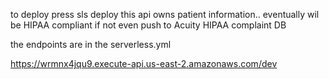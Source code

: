to deploy press sls deploy
this api owns patient information.. eventually wil be HIPAA compliant if not even push to Acuity HIPAA complaint DB

the endpoints are in the serverless.yml

 https://wrmnx4jqu9.execute-api.us-east-2.amazonaws.com/dev
